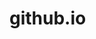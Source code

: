 # github.io

<head>
<script src="https://cdn.onesignal.com/sdks/OneSignalSDK.js" async=""></script>
<script>
  window.OneSignal = window.OneSignal || [];
  OneSignal.push(function() {
    OneSignal.init({
      appId: "78dbf82c-da16-4070-8374-9688a7cd278e",
    });
  });
  </head>
</script>

